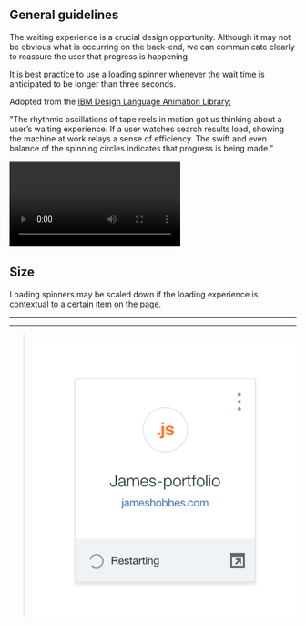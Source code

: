 ## General guidelines

The waiting experience is a crucial design opportunity. Although it may not be obvious what is occurring on the back-end, we can communicate clearly to reassure the user that progress is happening.

It is best practice to use a loading spinner whenever the wait time is anticipated to be longer than three seconds.

Adopted from the [IBM Design Language Animation Library:](https://www.ibm.com/design/language/experience/animation/elements/)

"The rhythmic oscillations of tape reels in motion got us thinking about a user’s waiting experience. If a user watches search results load, showing the machine at work relays a sense of efficiency. The swift and even balance of the spinning circles indicates that progress is being made.”

![Loading animation](images/loading-usage-1.mp4)

## Size

Loading spinners may be scaled down if the loading experience is contextual to a certain item on the page.

---
***
> 
![Small loader](images/loading-usage-2.png)
